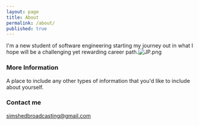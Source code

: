 ```yaml
---
layout: page
title: About
permalink: /about/
published: true
---
```


I'm a new student of software engineering starting my journey out in what I hope will be a challenging yet rewarding career path.![JP.png]({{site.baseurl}}/https:/i.ibb.co/zSDR1yY/JP.png)


### More Information

A place to include any other types of information that you'd like to include about yourself.

### Contact me

[simshedbroadcasting@gmail.com](mailto:simshedbroadcasting@gmail.com)

